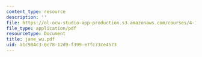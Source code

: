 ```yaml
---
content_type: resource
description: ''
file: https://ol-ocw-studio-app-production.s3.amazonaws.com/courses/4-107-march-portfolio-seminar-fall-2003/a1c984c30c7812d9f399e7fc73ce4573_jane_wu.pdf
file_type: application/pdf
resourcetype: Document
title: jane_wu.pdf
uid: a1c984c3-0c78-12d9-f399-e7fc73ce4573
---
```

